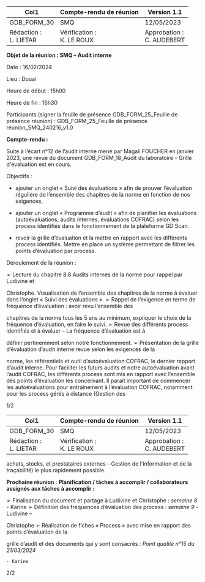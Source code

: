 |Col1|Compte-rendu de réunion|Version 1.1|
|---|---|---|
|GDB_FORM_30|SMQ|12/05/2023|
|Rédaction :<br>L. LIETAR|Vérification :<br>K. LE ROUX|Approbation :<br>C. AUDEBERT|


**Objet de la réunion : SMQ – Audit interne**

Date : 16/02/2024

Lieu : Douai

Heure de début : 15h00

Heure de fin : 16h30

Participants (signer la feuille de présence GDB_FORM_25_Feuille de présence réunion) :
GDB_FORM_25_Feuille de présence réunion_SMQ_240216_v1.0

**Compte-rendu :**

Suite à l’écart n°12 de l’audit interne mené par Magali FOUCHER en janvier 2023, une revue
du document GDB_FORM_18_Audit du laboratoire - Grille d'évaluation est en cours.

Objectifs :

   - ajouter un onglet « Suivi des évaluations » afin de prouver l’évaluation régulière de
l’ensemble des chapitres de la norme en fonction de nos exigences,

   - ajouter un onglet « Programme d’audit » afin de planifier les évaluations
(autoévaluations, audits internes, évaluations COFRAC) selon les process identifiés
dans le fonctionnement de la plateforme GD Scan.

   - revoir la grille d’évaluation et la mettre en rapport avec les différents process identifiés.
Mettre en place un système permettant de filtrer les points d’évaluation par process.

Déroulement de la réunion :

➢ Lecture du chapitre 8.8 Audits internes de la norme pour rappel par Ludivine et

Christophe. Visualisation de l’ensemble des chapitres de la norme à évaluer dans
l’onglet « Suivi des évaluations ».
➢ Rappel de l’exigence en terme de fréquence d’évaluation : avoir revu l’ensemble des

chapitres de la norme tous les 5 ans au minimum, expliquer le choix de la fréquence
d’évaluation, en faire le suivi.
➢ Revue des différents process identifiés et à évaluer – La fréquence d’évaluation est à

définir pertinemment selon notre fonctionnement.
➢ Présentation de la grille d’évaluation d’audit interne revue selon les exigences de la

norme, les référentiels et outil d’autoévaluation COFRAC, le dernier rapport d’audit
interne. Pour faciliter les futurs audits et notre autoévaluation avant l’audit COFRAC,
les différents process sont mis en rapport avec l’ensemble des points d’évaluation les
concernant. Il parait important de commencer les autoévaluations pour entraînement
à l’évaluation COFRAC, notamment pour les process gérés à distance (Gestion des

1/2

|Col1|Compte-rendu de réunion|Version 1.1|
|---|---|---|
|GDB_FORM_30|SMQ|12/05/2023|
|Rédaction :<br>L. LIETAR|Vérification :<br>K. LE ROUX|Approbation :<br>C. AUDEBERT|


achats, stocks, et prestataires externes - Gestion de l'information et de la traçabilité)
le plus rapidement possible.

**Prochaine réunion :** 
**Planification / tâches à accomplir / collaborateurs assignés aux tâches à accomplir :**

➢ Finalisation du document et partage à Ludivine et Christophe : _semaine 8_   - Karine
➢ Définition des fréquences d’évaluation des process : _semaine 9_  - Ludivine –

Christophe
➢ Réalisation de fiches « Process » avec mise en rapport des points d’évaluation de la

grille d’audit et des documents qui y sont consacrés : _Point qualité n°15 du 21/03/2024_

    - Karine

2/2

